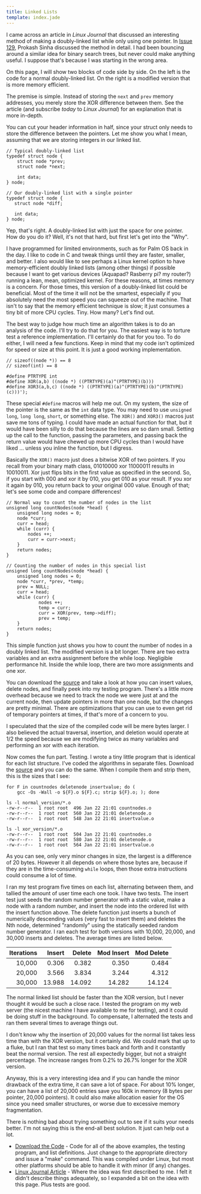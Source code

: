 ```yaml
---
title: Linked Lists
template: index.jade
---
```

I came across an article in <i>Linux Journal</i> that discussed an interesting method of making a doubly-linked list while only using one pointer.  In [Issue 129](http://www.linuxjournal.com/article/6828), Prokash Sinha discussed the method in detail.  I had been bouncing around a similar idea for binary search trees, but never could make anything useful.  I suppose that's because I was starting in the wrong area.

On this page, I will show two blocks of code side by side.  On the left is the code for a normal doubly-linked list.  On the right is a modified version that is more memory efficient.

The premise is simple.  Instead of storing the `next` and `prev` memory addresses, you merely store the XOR difference between them.  See the article (and subscribe *today* to *Linux Journal*) for an explanation that is more in-depth.

You can cut your header information in half, since your struct only needs to store the difference between the pointers.  Let me show you what I mean, assuming that we are storing integers in our linked list.

    // Typical doubly-linked list
    typedef struct node {
        struct node *prev;
        struct node *next;
   
        int data;
    } node;

    // Our doubly-linked list with a single pointer
    typedef struct node {
       struct node *diff;
       
       int data;
    } node;

Yep, that's right.  A doubly-linked list with just the space for one pointer.  How do you do it?  Well, it's not that hard, but first let's get into the "Why".

I have programmed for limited environments, such as for Palm OS back in the day.  I like to code in C and tweak things until they are faster, smaller, and better.  I also would like to see perhaps a Linux kernel option to have memory-efficient doubly linked lists (among other things) if possible because I want to get various devices (Aquapad? Rasberry pi? my router?) running a lean, mean, optimized kernel.  For these reasons, at times memory is a concern.  For those times, this version of a doubly-linked list could be beneficial.  Most of the time it will not be the smartest, especially if you absolutely need the most speed you can squeeze out of the machine.  That isn't to say that the memory efficient technique is slow; it just consumes a tiny bit of more CPU cycles.  Tiny.  How many?  Let's find out.

The best way to judge how much time an algorithm takes is to do an analysis of the code.  I'll try to do that for you.  The easiest way is to  torture test a reference implementation.  I'll certainly do that for you too. To do either, I will need a few functions.  Keep in mind that my code isn't optimized for speed or size at this point.  It is just a good working implementation.

    // sizeof((node *)) == 8
    // sizeof(int) == 8
    
    #define PTRTYPE int
    #define XOR(a,b) ((node *) ((PTRTYPE)(a)^(PTRTYPE)(b)))
    #define XOR3(a,b,c) ((node *) ((PTRTYPE)(a)^(PTRTYPE)(b)^(PTRTYPE)(c)))');

These special `#define` macros will help me out.  On my system, the size of the pointer is the same as the `int` data type.  You may need to use `unsigned long`, `long long`, `short`, or something else.  The `XOR()` and `XOR3()` macros just save me tons of typing.  I could have made an actual function for that, but it would have been silly to do that because the lines are so darn small.  Setting up the call to the function, passing the parameters, and passing back the return value would have chewed up more CPU cycles than I would have liked ... unless you inline the function, but I digress.

Basically the `XOR()` macro just does a bitwise XOR of two pointers.  If you recall from your binary math class, 01010000 xor 11000011 results in 10010011.  Xor just flips bits in the first value as specified in the second.  So, if you start with 000 and xor it by 010, you get 010 as your result.  If you xor it again by 010, you return back to your original 000 value.  Enough of that; let's see some code and compare differences!

    // Normal way to count the number of nodes in the list
    unsigned long countNodes(node *head) {
        unsigned long nodes = 0;
        node *curr;
        curr = head;
        while (curr) {
            nodes ++;
            curr = curr->next;
        }
        return nodes;
    }

    // Counting the number of nodes in this special list
    unsigned long countNodes(node *head) {
        unsigned long nodes = 0;
        node *curr, *prev, *temp;
        prev = NULL;
        curr = head;
        while (curr) {
            	nodes ++;
            	temp = curr;
            	curr = XOR(prev, temp->diff);
            	prev = temp;
        }
        return nodes;
    }
    
This simple function just shows you how to count the number of nodes in a doubly linked list.  The modified version is a bit longer.  There are two extra variables and an extra assignment before the while loop.  Negligible performance hit.  Inside the while loop, there are two more assignments and one xor.

You can download the [source] and take a look at how you can insert values, delete nodes, and finally peek into my testing program.  There's a little more overhead because we need to track the node we were just at and the current node, then update pointers in more than one node, but the changes are pretty minimal.  There are optimizations that you can use to even get rid of temporary pointers at times, if that's more of a concern to you.

I speculated that the size of the compiled code will be mere bytes larger.  I also believed the actual traversal, insertion, and deletion would operate at 1/2 the speed because we are modifying twice as many variables and performing an xor with each iteration.

Now comes the fun part.  Testing.  I wrote a tiny little program that is identical for each list structure.  I've coded the algorithms in separate files.  Download the [source] and you can do the same.  When I compile them and strip them, this is the sizes that I see:

    for F in countnodes deletenode insertvalue; do (
        gcc -Os -Wall -o ${F}.o ${F}.c; strip ${F}.o; ); done

    ls -l normal_version/*.o
    -rw-r--r--  1 root root  496 Jan 22 21:01 countnodes.o
    -rw-r--r--  1 root root  560 Jan 22 21:01 deletenode.o
    -rw-r--r--  1 root root  548 Jan 22 21:01 insertvalue.o

    ls -l xor_version/*.o
    -rw-r--r--  1 root root  504 Jan 22 21:01 countnodes.o
    -rw-r--r--  1 root root  580 Jan 22 21:01 deletenode.o
    -rw-r--r--  1 root root  564 Jan 22 21:01 insertvalue.o

As you can see, only very minor changes in size, the largest is a difference of 20 bytes.  However it all depends on where those bytes are, because if they are in the time-consuming `while` loops, then those extra instructions could consume a lot of time.

I ran my test program five times on each list, alternating between them, and tallied the amount of user time each one took.  I have two tests.  The insert test just seeds the random number generator with a static value, make a node with a random number, and insert the node into the ordered list with the insert function above.  The delete function just inserts a bunch of numerically descending values (very fast to insert them) and deletes the Nth node, determined "randomly" using the statically seeded random number generator.  I ran each test for both versions with 10,000, 20,000, and 30,000 inserts and deletes.  The average times are listed below.

| Iterations | Insert | Delete | Mod Insert | Mod Delete |
|-----------:|-------:|-------:|-----------:|-----------:|
|     10,000 |  0.306 |  0.382 |      0.350 |      0.484 |
|     20,000 |  3.566 |  3.834 |      3.244 |      4.312 |
|     30,000 | 13.988 | 14.092 |     14.282 |     14.124 |

The normal linked list should be faster than the XOR version, but I never thought it would be such a close race.  I tested the program on my web server (the nicest machine I have available to me for testing), and it could be doing stuff in the background.  To compensate, I alternated the tests and ran them several times to average things out.

I don't know why the insertion of 20,000 values for the normal list takes less time than with the XOR version, but it certainly did.  We could mark that up to a fluke, but I ran that test so many times back and forth and it constantly beat the normal version.  The rest all expectedly bigger, but not a straight percentage.  The increase ranges from 0.2% to 26.7% longer for the XOR version.

Anyway, this is a very interesting idea and if you can handle the minor drawback of the extra time, it can save a lot of space.  For about 10% longer, you can have a list of 20,000 entries save you 160k in memory (8 bytes per pointer, 20,000 pointers).  It could also make allocation easier for the OS since you need smaller structures, or worse due to excessive memory fragmentation.

There is nothing bad about trying something out to see if it suits your needs better.  I'm not saying this is the end-all best solution.  It just can help out a lot.

* [Download the Code](lists.tar.gz) - Code for all of the above examples, the testing program, and list definitions.  Just change to the appropriate directory and issue a "make" command.  This was compiled under Linux, but most other platforms should be able to handle it with minor (if any) changes.
* [Linux Journal Article](http://www.linuxjournal.com/article/6828) - Where the idea was first described to me.  I felt it didn't describe things adequately, so I expanded a bit on the idea with this page.  Plus tests are good.

[source]: lists.tar.gz
